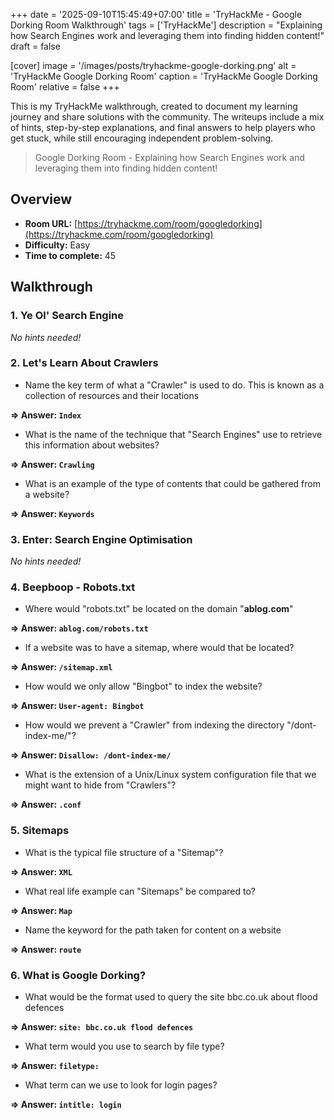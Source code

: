 +++
date = '2025-09-10T15:45:49+07:00'
title = 'TryHackMe - Google Dorking Room Walkthrough'
tags = ['TryHackMe']
description = "Explaining how Search Engines work and leveraging them into finding hidden content!" 
draft = false

[cover]
  image = '/images/posts/tryhackme-google-dorking.png'
  alt = 'TryHackMe Google Dorking Room'
  caption = 'TryHackMe Google Dorking Room'
  relative = false
+++

This is my TryHackMe walkthrough, created to document my learning journey and share solutions with the community. The writeups include a mix of hints, step-by-step explanations, and final answers to help players who get stuck, while still encouraging independent problem-solving.

> Google Dorking Room - Explaining how Search Engines work and leveraging them into finding hidden content!

## Overview

-   **Room URL:** [https://tryhackme.com/room/googledorking](https://tryhackme.com/room/googledorking)
-   **Difficulty:** Easy
-   **Time to complete:** 45

## Walkthrough

### 1. Ye Ol' Search Engine

_No hints needed!_

### 2. Let's Learn About Crawlers

-   <p>Name the key term of what a "Crawler" is used to do. This is known as a collection of resources and their locations</p>

**=> Answer: `Index`**

-   <p>What is the name of the technique that "Search Engines" use to retrieve this information about websites?</p>

**=> Answer: `Crawling`**

-   <p>What is an example of the type of contents that could be gathered from a website?</p>

**=> Answer: `Keywords`**

### 3. Enter: Search Engine Optimisation

_No hints needed!_

### 4. Beepboop - Robots.txt

-   <p>Where would "robots.txt" be located on the domain "<b>ablog.com</b>"</p>

**=> Answer: `ablog.com/robots.txt`**

-   <p>If a website was to have a sitemap, where would that be located?</p>

**=> Answer: `/sitemap.xml`**

-   How would we only allow "Bingbot" to index the website?

**=> Answer: `User-agent: Bingbot`**

-   <p>How would we prevent a "Crawler" from indexing the directory "/dont-index-me/"?<br /></p>

**=> Answer: `Disallow: /dont-index-me/`**

-   <p>What is the extension of a Unix/Linux system configuration file that we might want to hide from "Crawlers"?</p>

**=> Answer: `.conf`**

### 5. Sitemaps

-   <p>What is the typical file structure of a "Sitemap"?</p>

**=> Answer: `XML`**

-   <p>What real life example can "Sitemaps" be compared to?</p>

**=> Answer: `Map`**

-   <p>Name the keyword for the path taken for content on a website</p>

**=> Answer: `route`**

### 6. What is Google Dorking?

-   <p>What would be the format used to query the site bbc.co.uk about flood defences<br /></p>

**=> Answer: `site: bbc.co.uk flood defences`**

-   <p>What term would you use to search by file type?</p>

**=> Answer: `filetype:`**

-   <p>What term can we use to look for login pages?</p>

**=> Answer: `intitle: login`**
